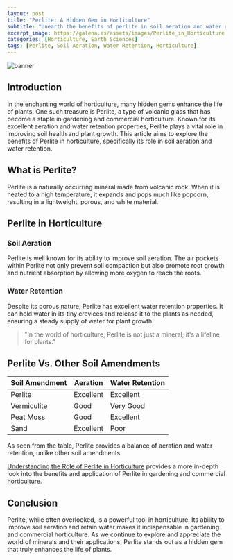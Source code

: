 ```yaml
---
layout: post
title: "Perlite: A Hidden Gem in Horticulture"
subtitle: "Unearth the benefits of perlite in soil aeration and water retention in horticulture."
excerpt_image: https://galena.es/assets/images/Perlite_in_Horticulture.png
categories: [Horticulture, Earth Sciences]
tags: [Perlite, Soil Aeration, Water Retention, Horticulture]
---
```


![banner](https://galena.es/assets/images/Perlite_in_Horticulture.png)

## Introduction

In the enchanting world of horticulture, many hidden gems enhance the life of plants. One such treasure is Perlite, a type of volcanic glass that has become a staple in gardening and commercial horticulture. Known for its excellent aeration and water retention properties, Perlite plays a vital role in improving soil health and plant growth. This article aims to explore the benefits of Perlite in horticulture, specifically its role in soil aeration and water retention.

## What is Perlite?

Perlite is a naturally occurring mineral made from volcanic rock. When it is heated to a high temperature, it expands and pops much like popcorn, resulting in a lightweight, porous, and white material.

## Perlite in Horticulture

### Soil Aeration

Perlite is well known for its ability to improve soil aeration. The air pockets within Perlite not only prevent soil compaction but also promote root growth and nutrient absorption by allowing more oxygen to reach the roots.

### Water Retention

Despite its porous nature, Perlite has excellent water retention properties. It can hold water in its tiny crevices and release it to the plants as needed, ensuring a steady supply of water for plant growth.

> "In the world of horticulture, Perlite is not just a mineral; it's a lifeline for plants."

## Perlite Vs. Other Soil Amendments

| Soil Amendment | Aeration | Water Retention |
| -------------- | -------- | --------------- |
| Perlite        | Excellent | Excellent      |
| Vermiculite    | Good      | Very Good      |
| Peat Moss      | Good      | Excellent      |
| Sand           | Excellent | Poor           |

As seen from the table, Perlite provides a balance of aeration and water retention, unlike other soil amendments.

[Understanding the Role of Perlite in Horticulture](https://www.gardeningknowhow.com/garden-how-to/soil-fertilizers/perlite-potting-soil.htm) provides a more in-depth look into the benefits and application of Perlite in gardening and commercial horticulture.

## Conclusion

Perlite, while often overlooked, is a powerful tool in horticulture. Its ability to improve soil aeration and retain water makes it indispensable in gardening and commercial horticulture. As we continue to explore and appreciate the world of minerals and their applications, Perlite stands out as a hidden gem that truly enhances the life of plants.